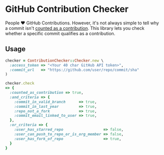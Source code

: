 # GitHub Contribution Checker

People :heart: GitHub Contributions. However, it's not always simple to tell why a commit isn't [counted as a contribution][contributions]. This library lets you check whether a specific commit qualifies as a contribution.

## Usage

```ruby
checker = ContributionChecker::Checker.new \
  :access_token => "<Your 40 char GitHub API token>",
  :commit_url   => "https://github.com/user/repo/commit/sha"
)

checker.check
=> {
  :counted_as_contribution => true,
  :and_criteria => {
    :commit_in_valid_branch      => true,
    :commit_in_last_year         => true,
    :repo_not_a_fork             => true,
    :commit_email_linked_to_user => true,
  },
  :or_criteria => {
    :user_has_starred_repo                  => false,
    :user_can_push_to_repo_or_is_org_member => false,
    :user_has_fork_of_repo                  => true,
  }
}
```

[contributions]: https://help.github.com/articles/why-are-my-contributions-not-showing-up-on-my-profile

